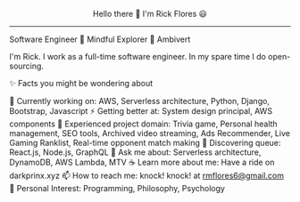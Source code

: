 <p align="center">
  Hello there 👋 I'm Rick Flores 😃  
  <hr> 
  Software Engineer 🌱 Mindful Explorer 🌱 Ambivert
</p>


I'm Rick. I work as a full-time software engineer. In my spare time I do open-sourcing.

✨ Facts you might be wondering about

🔭 Currently working on: AWS, Serverless architecture, Python, Django, Bootstrap, Javascript
⚡ Getting better at: System design principal, AWS components
🌟 Experienced project domain: Trivia game, Personal health management, SEO tools, Archived video streaming, Ads Recommender, Live Gaming Ranklist, Real-time opponent match making
🌱 Discovering queue: React.js, Node.js, GraphQL
💬 Ask me about: Serverless architecture, DynamoDB, AWS Lambda, MTV
☕ Learn more about me: Have a ride on darkprinx.xyz
📫 How to reach me: knock! knock! at rmflores6@gmail.com
💜 Personal Interest: Programming, Philosophy, Psychology


<!--
**RickOrTreat/RickOrTreat** is a ✨ _special_ ✨ repository because its `README.md` (this file) appears on your GitHub profile.

Here are some ideas to get you started:

- 🔭 I’m currently working on ...
- 🌱 I’m currently learning ...
- 👯 I’m looking to collaborate on ...
- 🤔 I’m looking for help with ...
- 💬 Ask me about ...
- 📫 How to reach me: ...
- 😄 Pronouns: ...
- ⚡ Fun fact: ...
-->
